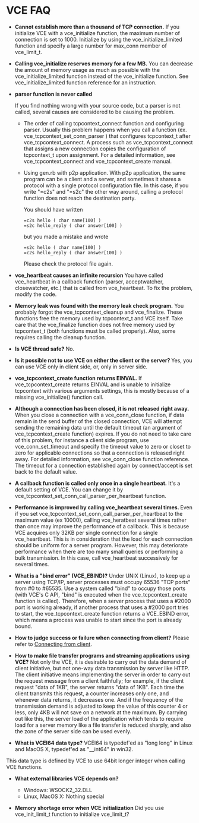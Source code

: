 # VCE FAQ

- <B>Cannot establish more than a thousand of TCP connection.</B>
If you initialize VCE with a vce_initialize function, the maximum number of connection is set to 1000.
Initialize by using the vce_initialize_limited function and specify a large number for max_conn member of vce_limit_t.

- <B>Calling vce_initialize reserves memory for a few MB.</B>
You can decrease the amount of memory usage as much as possible with the vce_initialize_limited function instead of the vce_initialize function.
See vce_initialize_limited function reference for an instruction.

- <B>parser function is never called</B>

  If you find nothing wrong with your source code, but a parser is not called, several causes are considered to be causing the problem.

  - The order of calling tcpcontext_connect function and configuring parser.
    Usually this problem happens when you call a function (ex. vce_tcpcontext_set_conn_parser ) that configures tcpcontext_t after vce_tcpcontext_connect. A process such as vce_tcpcontext_connect that assigns a new connection copies the configuration of tcpcontext_t upon assignment. For a detailed information, see vce_tcpcontext_connect and vce_tcpcontext_create manual.
  - Using gen.rb with p2p application.
    With p2p application, the same program can be a client and a server, and sometimes it shares a protocol with a single protocol configuration file. In this case, if you write "=c2s" and "=s2c" the other way around, calling a protocol function does not reach the destination party.

    You should have written
    ~~~
    =c2s hello ( char name[100] )
    =s2c hello_reply ( char answer[100] )
    ~~~
    but you made a mistake and wrote
    ~~~
    =s2c hello ( char name[100] )
    =c2s hello_reply ( char answer[100] )
    ~~~
    Please check the protocol file again.

- <B>vce_heartbeat causes an infinite recursion </B>
  You have called vce_heartbeat in a callback function (parser, acceptwatcher, closewatcher, etc.) that is called from vce_heartbeat. To fix the problem, modify the code.

- <B>Memory leak was found with the memory leak check program.</B>
  You probably forgot the vce_tcpcontext_cleanup and vce_finalize. These functions free the memory used by tcpcontext_t and VCE itself.            Take care that the vce_finalize function does not free memory used by tcpcontext_t (both functions must be called properly).
Also, some requires calling the cleanup function.

- <B>Is VCE thread safe?</B>
No.

- <B>Is it possible not to use VCE on either the client or the server? </B>
  Yes, you can use VCE only in client side, or, only in server side.

- <B>vce_tcpcontext_create function returns EINVAL.</B>
  If vce_tcpcontext_create returns EINVAL and is unable to initialize tcpcontext with various arguments settings, this is mostly because of a missing vce_initialize() function call.

- <B>Although a connection has been closed, it is not released right away. </B>
When you close a connection with a vce_conn_close function, if data remain in the send buffer of the closed connection, VCE will attempt sending the remaining data until the default timeout (an argument of vce_tcpcontext_create function) expires.
If you do not need to take care of this problem,      for instance a client side program, use vce_conn_set_timeout and specify the timeout value to zero or closet to zero for applicable           connections so that a connection is released right away.
For detailed information, see vce_conn_close function reference. The timeout for a connection established again by connect/accept is set back to the default value.

- <B>A callback function is called only once in a single heartbeat.</B>
  It's a default setting of VCE. You can change it by vce_tcpcontext_set_conn_call_parser_per_heartbeat function.

- <B>Performance is improved by calling vce_heartbeat several times. </B>
  Even if you set vce_tcpcontext_set_conn_call_parser_per_heartbeat to the maximum value (ex 10000), calling vce_heratbeat several times rather than once may improve the performance of a callback.
This is because VCE acquires only 32KB per single connection for a single vce_heartbeat.
This is in consideration that the load for each connection should be uniform for a server program.
However, this may deteriorate performance when there are too many small queries or performing a bulk transmission.
In this case, call vce_heartbeat successively for several times.

- <B>What is a "bind error" (VCE_EBIND)?</B>
  Under UNIX (Linux), to keep up a server using TCP/IP, server processes must occupy 65536 "TCP ports" from #0 to #65535.
  Use a system called "bind" to occupy those ports (with VCE's C API, "bind" is executed when the vce_tcpcontext_create function is called).           Therefore, when a server process that uses a #2000 port is working already, if another process that uses a #2000 port tries to start, the vce_tcpcontext_create function returns a VCE_EBIND error, which means a process was unable to start since the port is already  bound.

- <B>How to judge success or failure when connecting from client?</B>
  Please refer to [Connecting from client](connect_en.md).

- <B>How to make file transfer programs and streaming applications using VCE?</B>
  Not only the VCE, it is desirable to carry out the data demand of client initiative, but not one-way data transmission by server like HTTP.
  The client initiative means implementing the server in order to carry out the request message from a client faithfully; for example, if the client request "data of 1KB", the server returns "data of 1KB".
  Each time the client transmits this request, a counter increases only one, and whenever data returns, it decreases one.
  And if the frequency of the transmission demand is adjusted to keep the value of this counter 4 or less, only 4KB will not save on a network at the maximum.
  By carrying out like this, the server load of the application which tends to require load for a server memory like a file transfer is reduced sharply, and also the zone of the server side can be used evenly.

- <B>What is VCEI64 data type?</B>
VCEI64 is typedef'ed as "long long" in Linux and MacOS X, typedef'ed as "__int64" in win32.

This data type is defined by VCE to use 64bit longer integer when calling VCE functions.

- <B>What external libraries VCE depends on?</B>
  - Windows: WSOCK2_32.DLL
  - Linux, MacOS X: Nothing special

- <B>Memory shortage error when VCE initialization</B>
Did you use vce_init_limit_t function to initialize vce_limit_t?

